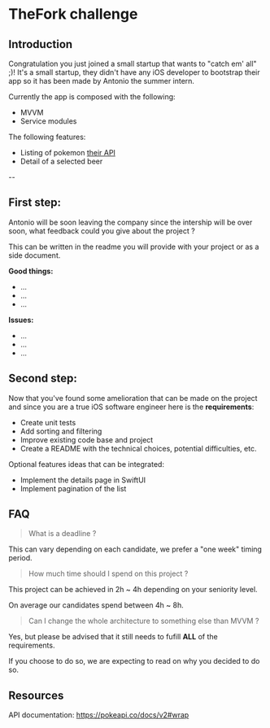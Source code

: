 #  TheFork challenge

## Introduction

Congratulation you just joined a small startup that wants to "catch em' all" ;)!
It's a small startup, they didn't have any iOS developer to bootstrap their app so it has been made by Antonio the summer intern.

Currently the app is composed with the following:

- MVVM
- Service modules
  
The following features:

- Listing of pokemon [their API](https://pokeapi.co/docs/v2#wrap)
- Detail of a selected beer

-- 

## First step:

Antonio will be soon leaving the company since the intership will be over soon, what feedback could you give about the project ?

This can be written in the readme you will provide with your project or as a side document.

**Good things:**

- ...
- ...
- ...

**Issues:**

- ...
- ...
- ...


## Second step:

Now that you've found some amelioration that can be made on the project and since you are a true iOS software engineer here is the **requirements**:

- Create unit tests
- Add sorting and filtering
- Improve existing code base and project
- Create a README with the technical choices, potential difficulties, etc.

Optional features ideas that can be integrated:

- Implement the details page in SwiftUI
- Implement pagination of the list

## FAQ

> What is a deadline ?

This can vary depending on each candidate, we prefer a "one week" timing period.

> How much time should I spend on this project ?

This project can be achieved in 2h ~ 4h depending on your seniority level.

On average our candidates spend between 4h ~ 8h.

> Can I change the whole architecture to something else than MVVM ?

Yes, but please be advised that it still needs to fufill **ALL** of the requirements.

If you choose to do so, we are expecting to read on why you decided to do so.


## Resources

API documentation: https://pokeapi.co/docs/v2#wrap
